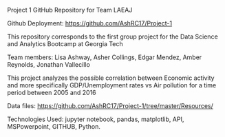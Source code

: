 
Project 1 GitHub Repository for Team LAEAJ


Github Deployment: https://github.com/AshRC17/Project-1


This repository corresponds to the first group project for the Data Science and Analytics Bootcamp at Georgia Tech

Team members: Lisa Ashway, Asher Collings, Edgar Mendez, Amber Reynolds, Jonathan Vallecillo

This project analyzes the possible correlation between Economic activity and more specifically GDP/Unemployment rates vs
Air pollution for a time period between 2005 and 2016

Data files: https://github.com/AshRC17/Project-1/tree/master/Resources/


Technologies Used: jupyter notebook, pandas, matplotlib, API, MSPowerpoint, GITHUB, Python.
                  

